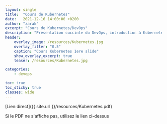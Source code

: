 ```yaml
---
layout: single
title:  "Cours de Kubernetes"
date:   2021-12-16 14:00:00 +0200
author: "zarak"
excerpt: "Cours de Kubernetes/DevOps"
description: "Présentation succinte du DevOps, introduction à Kubernetes"
header:
    overlay_image: /resources/Kubernetes.jpg
    overlay_filter: "0.5"
    caption: "Cours Kubernetes 1ere slide"
    show_overlay_excerpt: true
    teaser: /resources/Kubernetes.jpg

categories:
    - devops

toc: true
toc_sticky: true
classes: wide
---
```


[Lien direct]({{ site.url }}/resources/Kubernetes.pdf)

 <object data="https://drive.google.com/viewerng/
viewer?embedded=true&url={{ site.url }}/resources/Kubernetes.pdf" width="1000" height="1300" type='application/pdf'>
Si le PDF ne s'affiche pas, utilisez le lien ci-dessus
 </object>
